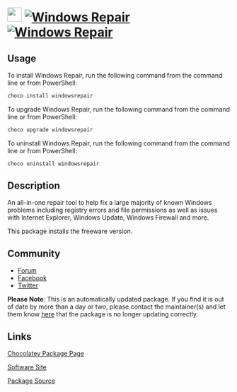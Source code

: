 ﻿# <img src="https://cdn.jsdelivr.net/gh/mkevenaar/chocolatey-packages@c4a2bf81dfb064ee796b2ef3671927fe56a3c7a3/icons/windowsrepair.png" width="32" height="32"/> [![Windows Repair](https://img.shields.io/chocolatey/v/windowsrepair.svg?label=Windows+Repair)](https://community.chocolatey.org/packages/windowsrepair) [![Windows Repair](https://img.shields.io/chocolatey/dt/windowsrepair.svg)](https://community.chocolatey.org/packages/windowsrepair)

## Usage

To install Windows Repair, run the following command from the command line or from PowerShell:

```powershell
choco install windowsrepair
```

To upgrade Windows Repair, run the following command from the command line or from PowerShell:

```powershell
choco upgrade windowsrepair
```

To uninstall Windows Repair, run the following command from the command line or from PowerShell:

```powershell
choco uninstall windowsrepair
```

## Description

An all-in-one repair tool to help fix a large majority of known Windows problems including registry errors and file permissions as well as issues with Internet Explorer, Windows Update, Windows Firewall and more.

This package installs the freeware version.

## Community

- [Forum](http://www.tweaking.com/forums/)
- [Facebook](https://www.facebook.com/tweakingdotcom)
- [Twitter](https://twitter.com/tweaking_com)

**Please Note**: This is an automatically updated package. If you find it is
out of date by more than a day or two, please contact the maintainer(s) and
let them know [here](https://github.com/mkevenaar/chocolatey-packages/issues) that the package is no longer updating correctly.


## Links

[Chocolatey Package Page](https://community.chocolatey.org/packages/windowsrepair)

[Software Site](http://www.tweaking.com/content/page/windows_repair_all_in_one.html)

[Package Source](https://github.com/mkevenaar/chocolatey-packages/tree/master/automatic/windowsrepair)

